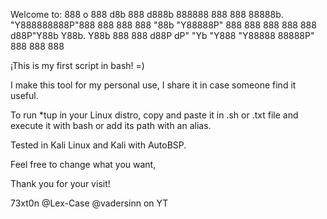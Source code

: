 Welcome to:
	     888
      o      888
     d8b     888
    d888b    888888 888  888 88888b.
"Y888888888P"888    888  888 888 "88b
  "Y88888P"  888    888  888 888  888
  d88P"Y88b  Y88b.  Y88b 888 888 d88P
 dP"     "Yb  "Y888  "Y88888 88888P"
                             888
			     888
                             888 
	
¡This is my first script in bash! =)

I make this tool for my personal use, I share it in case someone find it useful.

To run *tup in your Linux distro, copy and paste it in .sh or .txt file and execute it with bash or add its path with an alias.

Tested in Kali Linux and Kali with AutoBSP.

Feel free to change what you want,

Thank you for your visit!

73xt0n
@Lex-Case
@vadersinn on YT
